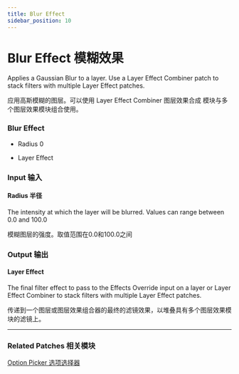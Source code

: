 ```yaml
---
title: Blur Effect
sidebar_position: 10
---
```


# Blur Effect 模糊效果

Applies a Gaussian Blur to a layer. Use a Layer Effect Combiner patch to stack filters with multiple Layer Effect patches.

应用高斯模糊的图层。可以使用 Layer Effect Combiner 图层效果合成 模块与多个图层效果模块组合使用。

<div className="patch-container">
    <div className="patch processor">
        <h3>Blur Effect</h3>
        <ul className="inputs">
            <li>Radius <span>0</span></li>
        </ul>
        <ul className="outputs">
            <li>Layer Effect </li>
        </ul>
    </div>
</div>

<div className="port-descriptions">
<div className="inputs">

### Input 输入

#### Radius 半径

The intensity at which the layer will be blurred. Values can range between 0.0 and 100.0

模糊图层的强度。取值范围在0.0和100.0之间

</div>
<div className="outputs">

### Output 输出

#### Layer Effect

The final filter effect to pass to the Effects Override input on a layer or Layer Effect Combiner to stack filters with multiple Layer Effect patches.

传递到一个图层或图层效果组合器的最终的滤镜效果，以堆叠具有多个图层效果模块的滤镜上。

</div>
</div>

------

### Related Patches 相关模块

[Option Picker 选项选择器](./../Utility/Option%20Picker.md)

